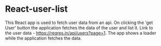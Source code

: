 # React-user-list

This React app is used to fetch user data from an api.
On clicking the 'get User' button the application fetches the data of the user and list it. Link to the user data - https://reqres.in/api/users?page=1. The app shows a loader while the application fetches the data.
